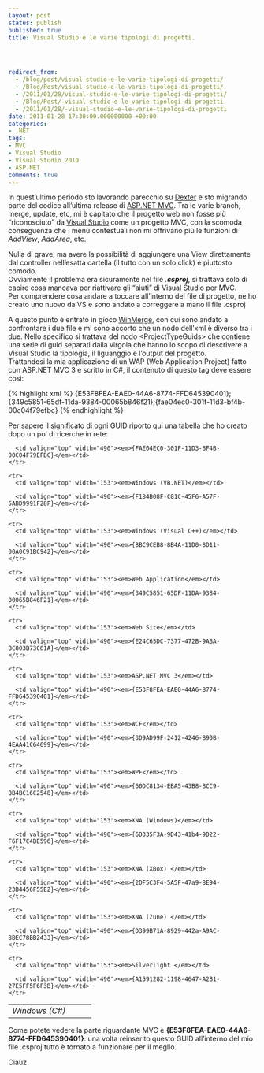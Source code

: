 ```yaml
---
layout: post
status: publish
published: true
title: Visual Studio e le varie tipologi di progetti.




redirect_from: 
  - /blog/post/visual-studio-e-le-varie-tipologi-di-progetti/
  - /Blog/Post/visual-studio-e-le-varie-tipologi-di-progetti/
  - /2011/01/28/visual-studio-e-le-varie-tipologi-di-progetti/
  - /Blog/Post/-visual-studio-e-le-varie-tipologi-di-progetti
  - /2011/01/28/-visual-studio-e-le-varie-tipologi-di-progetti
date: 2011-01-28 17:30:00.000000000 +00:00
categories:
- .NET
tags:
- MVC
- Visual Studio
- Visual Studio 2010
- ASP.NET
comments: true
---
```

<p>In quest’ultimo periodo sto lavorando parecchio su <a title="Dexter Blog Engine Official Site" href="http://dexterblogengine.com/" target="_blank">Dexter</a> e sto migrando parte del codice all’ultima release di <a title="ASP.NET MVC Posts" href="http://www.tostring.it/tags/archive/mvc" target="_blank">ASP.NET MVC</a>. Tra le varie branch, merge, update, etc, mi è capitato che il progetto web non fosse più “riconosciuto” da <a title="http://www.tostring.it/tags/archive/visual+studio" href="http://www.tostring.it/categories/archive/mvc/" target="_blank">Visual Studio</a> come un progetto MVC, con la scomoda conseguenza che i menù contestuali non mi offrivano più le funzioni di <em>AddView</em>, <em>AddArea</em>, etc.</p>  <p>Nulla di grave, ma avere la possibilità di aggiungere una View direttamente dal controller nell’esatta cartella (il tutto con un solo click) è piuttosto comodo.    <br />Ovviamente il problema era sicuramente nel file .<em><strong>csproj</strong></em>, si trattava solo di capire cosa mancava per riattivare gli “aiuti” di Visual Studio per MVC.     <br />Per comprendere cosa andare a toccare all’interno del file di progetto, ne ho creato uno nuovo da VS e sono andato a correggere a mano il file .csproj </p>  <p>A questo punto è entrato in gioco <a title="WinMerge&#39;s Office Site" href="http://winmerge.org/" rel="nofollow" target="_blank">WinMerge</a>, con cui sono andato a confrontare i due file e mi sono accorto che un nodo dell’xml è diverso tra i due. Nello specifico si trattava del nodo &lt;ProjectTypeGuids&gt; che contiene una serie di guid separati dalla virgola che hanno lo scopo di descrivere a Visual Studio la tipologia, il liguanggio e l’output del progetto.     <br />Trattandosi la mia applicazione di un WAP (Web Application Project) fatto con ASP.NET MVC 3 e scritto in C#, il contenuto di questo tag deve essere così:</p>  {% highlight xml %}
<ProjectTypeGuids>{E53F8FEA-EAE0-44A6-8774-FFD645390401};{349c5851-65df-11da-9384-00065b846f21};{fae04ec0-301f-11d3-bf4b-00c04f79efbc}</ProjectTypeGuids>
{% endhighlight %}
<p>Per sapere il significato di ogni GUID riporto qui una tabella che ho creato dopo un po’ di ricerche in rete:</p>

<table border="0" cellspacing="0" cellpadding="2" width="645"><tbody>
    <tr>
      <td valign="top" width="153"><em>Windows (C#)</em></td>

      <td valign="top" width="490"><em>{FAE04EC0-301F-11D3-BF4B-00C04F79EFBC}</em></td>
    </tr>

    <tr>
      <td valign="top" width="153"><em>Windows (VB.NET)</em></td>

      <td valign="top" width="490"><em>{F184B08F-C81C-45F6-A57F-5ABD9991F28F}</em></td>
    </tr>

    <tr>
      <td valign="top" width="153"><em>Windows (Visual C++)</em></td>

      <td valign="top" width="490"><em>{8BC9CEB8-8B4A-11D0-8D11-00A0C91BC942}</em></td>
    </tr>

    <tr>
      <td valign="top" width="153"><em>Web Application</em></td>

      <td valign="top" width="490"><em>{349C5851-65DF-11DA-9384-00065B846F21}</em></td>
    </tr>

    <tr>
      <td valign="top" width="153"><em>Web Site</em></td>

      <td valign="top" width="490"><em>{E24C65DC-7377-472B-9ABA-BC803B73C61A}</em></td>
    </tr>

    <tr>
      <td valign="top" width="153"><em>ASP.NET MVC 3</em></td>

      <td valign="top" width="490"><em>{E53F8FEA-EAE0-44A6-8774-FFD645390401}</em></td>
    </tr>

    <tr>
      <td valign="top" width="153"><em>WCF</em></td>

      <td valign="top" width="490"><em>{3D9AD99F-2412-4246-B90B-4EAA41C64699}</em></td>
    </tr>

    <tr>
      <td valign="top" width="153"><em>WPF</em></td>

      <td valign="top" width="490"><em>{60DC8134-EBA5-43B8-BCC9-BB4BC16C2548}</em></td>
    </tr>

    <tr>
      <td valign="top" width="153"><em>XNA (Windows)</em></td>

      <td valign="top" width="490"><em>{6D335F3A-9D43-41b4-9D22-F6F17C4BE596}</em></td>
    </tr>

    <tr>
      <td valign="top" width="153"><em>XNA (XBox) </em></td>

      <td valign="top" width="490"><em>{2DF5C3F4-5A5F-47a9-8E94-23B4456F55E2}</em></td>
    </tr>

    <tr>
      <td valign="top" width="153"><em>XNA (Zune) </em></td>

      <td valign="top" width="490"><em>{D399B71A-8929-442a-A9AC-8BEC78BB2433}</em></td>
    </tr>

    <tr>
      <td valign="top" width="153"><em>Silverlight </em></td>

      <td valign="top" width="490"><em>{A1591282-1198-4647-A2B1-27E5FF5F6F3B}</em></td>
    </tr>
  </tbody></table>

<p>Come potete vedere la parte riguardante MVC è <strong>{E53F8FEA-EAE0-44A6-8774-FFD645390401}</strong>: una volta reinserito questo GUID all’interno del mio file .csproj tutto è tornato a funzionare per il meglio.</p>

<p>Ciauz</p>
